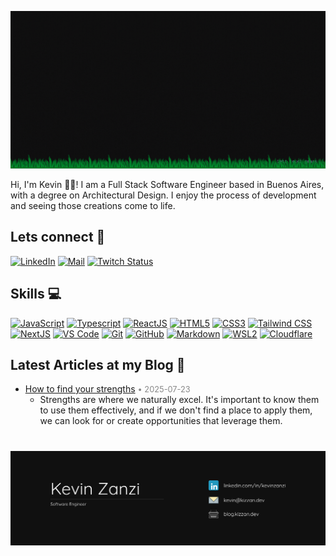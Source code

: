 ![banner](./welcome.gif)

Hi, I'm Kevin 👋🏼! I am a Full Stack Software Engineer based in Buenos Aires, with a degree on Architectural Design. I enjoy the process of development and seeing those creations come to life.

<h2>Lets connect 🔌</h2>

[![LinkedIn](https://img.shields.io/badge/LinkedIn-%230077B5.svg?logo=LinkedIn&logoColor=white&style=for-the-badge)](https://www.linkedin.com/in/kevinzanzi/)
[![Mail](https://img.shields.io/badge/GMAIL-%23D14836.svg?logo=Gmail&logoColor=white&style=for-the-badge)](mailto:kevin@kizzan.dev)
[![Twitch Status](https://img.shields.io/twitch/status/kizzandev?style=for-the-badge&logo=twitch&labelColor=%231c1b1e)](https://www.twitch.tv/kizzandev)

<!-- <details>
  <summary><h2>Skills 💻</h2></summary> -->

<h2 id="skills">Skills 💻</h2>

[![JavaScript](https://img.shields.io/badge/JavaScript-%231c1b1e?style=for-the-badge&logo=JavaScript)](##skills)
[![Typescript](https://img.shields.io/badge/TypeScript-%231c1b1e?style=for-the-badge&logo=TypeScript)](##skills)
[![ReactJS](https://img.shields.io/badge/React.JS-%231c1b1e?style=for-the-badge&logo=React)](##skills)
[![HTML5](https://img.shields.io/badge/HTML5-%231c1b1e?style=for-the-badge&logo=HTML5)](##skills)
[![CSS3](https://img.shields.io/badge/CSS3-%231c1b1e?style=for-the-badge&logo=CSS&logoColor=2965f1)](##skills)
[![Tailwind CSS](https://img.shields.io/badge/Tailwindcss-%231c1b1e?style=for-the-badge&logo=Tailwindcss)](##skills)
[![NextJS](https://img.shields.io/badge/Next.js-%231c1b1e?style=for-the-badge&logo=Next.js)](##skills)
[![VS Code](https://custom-icon-badges.demolab.com/badge/VS%20Code-1c1b1e.svg?logo=visualstudio&logoColor=0078d7&style=for-the-badge)](##skills)
[![Git](https://img.shields.io/badge/Git-%231c1b1e?style=for-the-badge&logo=Git)](##skills)
[![GitHub](https://img.shields.io/badge/GitHub-%231c1b1e?style=for-the-badge&logo=GitHub)](##skills)
[![Markdown](https://img.shields.io/badge/Markdown-%231c1b1e?style=for-the-badge&logo=Markdown)](##skills)
[![WSL2](https://img.shields.io/badge/WSL2-%231c1b1e?style=for-the-badge&logo=Linux)](##skills)
[![Cloudflare](https://img.shields.io/badge/Cloudflare-%231c1b1e?style=for-the-badge&logo=Cloudflare)](##skills)

<!-- ### Programming Languages -->

<!-- ![Static Badge](https://img.shields.io/badge/Python-%231c1b1e?style=for-the-badge&logo=Python) -->
<!-- ![Static Badge](https://img.shields.io/badge/Rust-%231c1b1e?style=for-the-badge&logo=Rust) -->
<!-- ![Static Badge](https://img.shields.io/badge/C%2B%2B-%231c1b1e?style=for-the-badge&logo=C%2B%2B) -->
<!-- ![Static Badge](https://img.shields.io/badge/GDScript-%231c1b1e?style=for-the-badge&logo=GodotEngine&color=%23320000) -->
<!-- ![Static Badge](https://img.shields.io/badge/Mojo-%231c1b1e?style=for-the-badge&label=%F0%9F%94%A5&labelColor=%23320000&color=%23320000) -->

<!-- ### Front End Development -->

<!-- ### Back End Development -->

<!-- ![Static Badge](https://img.shields.io/badge/Node.JS-%231c1b1e?style=for-the-badge&logo=Node.JS)
![Static Badge](https://img.shields.io/badge/Express.js-%231c1b1e?style=for-the-badge&logo=Express) -->

<!-- ### Full Stack Development -->

<!-- ![Static Badge](https://img.shields.io/badge/Astro-%231c1b1e?style=for-the-badge&logo=Astro) -->

<!-- ### Tools -->

<!-- ### Operating Systems -->

<!-- ![Static Badge](https://custom-icon-badges.demolab.com/badge/Windows-1c1b1e?style=for-the-badge&logo=windows11&logoColor=0078D6) -->

<!-- ### Languages -->

<!-- ![Static Badge](<https://img.shields.io/badge/Español%2Fnative-%231c1b1e?style=for-the-badge>)
![Static Badge](https://img.shields.io/badge/English%2Fadvanced-%231c1b1e?style=for-the-badge) -->

<!-- ![Static Badge](https://img.shields.io/badge/Italiano-%231c1b1e?style=for-the-badge&color=%23320000) -->

<!-- </details> -->

<!-- [![trophy](https://github-profile-trophy.vercel.app/?username=Kizzandev&theme=onedark&no-frame=true&no-bg=true&margin-w=4&rank=SECRET,SSS,SS,S,AAA,AA,A)](https://github.com/kizzandev) -->

## Latest Articles at my Blog 📝

- [How to find your strengths](https://blog.kizzan.dev/en/article/how-to-find-your-strengths/) <time style="font-size: 0.8rem;color: #888">• 2025-07-23</time>
  - Strengths are where we naturally excel. It's important to know them to use them effectively, and if we don't find a place to apply them, we can look for or create opportunities that leverage them.

<!-- ## Últimos Artículos en mi Blog 📝

%{{ultimos_articulos}}% -->

<!-- ## Latest Videos 📺

%{{latests_youtube}}% -->

#

<!-- ![Stats](https://github-readme-stats.vercel.app/api/top-langs/?username=Kizzandev&theme=dark&hide_border=true&include_all_commits=true&count_private=true&layout=compact) -->

![card](./card.png)
